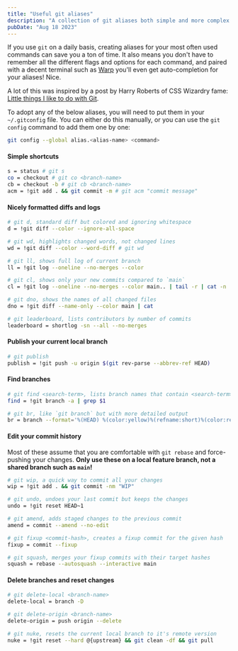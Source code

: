 ```yaml
---
title: "Useful git aliases"
description: "A collection of git aliases both simple and more complex that can boost your productivity"
pubDate: "Aug 18 2023"
---
```


If you use `git` on a daily basis, creating aliases for your most often used commands can save you a ton of time. It also means you don't have to remember all the different flags and options for each command, and paired with a decent terminal such as [Warp](https://warp.dev/) you'll even get auto-completion for your aliases! Nice.

A lot of this was inspired by a post by Harry Roberts of CSS Wizardry fame: [Little things I like to do with Git](https://csswizardry.com/2017/05/little-things-i-like-to-do-with-git/).

To adopt any of the below aliases, you will need to put them in your `~/.gitconfig` file. You can either do this manually, or you can use the `git config` command to add them one by one:

```bash
git config --global alias.<alias-name> <command>
```

#### Simple shortcuts

```bash
s = status # git s
co = checkout # git co <branch-name>
cb = checkout -b # git cb <branch-name>
acm = !git add . && git commit -m # git acm "commit message"
```

#### Nicely formatted diffs and logs

```bash
# git d, standard diff but colored and ignoring whitespace
d = !git diff --color --ignore-all-space

# git wd, highlights changed words, not changed lines
wd = !git diff --color --word-diff # git wd

# git ll, shows full log of current branch
ll = !git log --oneline --no-merges --color

# git cl, shows only your new commits compared to `main`
cl = !git log --oneline --no-merges --color main.. | tail -r | cat -n

# git dno, shows the names of all changed files
dno = !git diff --name-only --color main | cat

# git leaderboard, lists contributors by number of commits
leaderboard = shortlog -sn --all --no-merges
```

#### Publish your current local branch

```bash
# git publish
publish = !git push -u origin $(git rev-parse --abbrev-ref HEAD)
```

#### Find branches

```bash
# git find <search-term>, lists branch names that contain <search-term>
find = !git branch -a | grep $1

# git br, like `git branch` but with more detailed output
br = branch --format='%(HEAD) %(color:yellow)%(refname:short)%(color:reset) - %(contents:subject) %(color:green)(%(committerdate:relative)) [%(authorname)]' --sort=-committerdate
```

#### Edit your commit history

Most of these assume that you are comfortable with `git rebase` and force-pushing your changes. **Only use these on a local feature branch, not a shared branch such as `main`!**

```bash
# git wip, a quick way to commit all your changes
wip = !git add . && git commit -nm "WIP"

# git undo, undoes your last commit but keeps the changes
undo = !git reset HEAD~1

# git amend, adds staged changes to the previous commit
amend = commit --amend --no-edit

# git fixup <commit-hash>, creates a fixup commit for the given hash
fixup = commit --fixup

# git squash, merges your fixup commits with their target hashes
squash = rebase --autosquash --interactive main
```

#### Delete branches and reset changes

```bash
# git delete-local <branch-name>
delete-local = branch -D

# git delete-origin <branch-name>
delete-origin = push origin --delete

# git nuke, resets the current local branch to it's remote version
nuke = !git reset --hard @{upstream} && git clean -df && git pull
```
